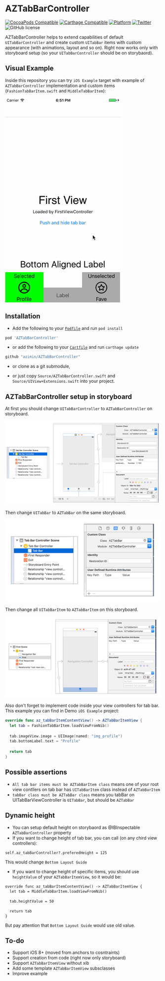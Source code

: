 # AZTabBarController
[![CocoaPods Compatible](https://img.shields.io/cocoapods/v/AZTabBarController.svg)](https://img.shields.io/cocoapods/v/AZTabBarController.svg)
[![Carthage Compatible](https://img.shields.io/badge/Carthage-compatible-4BC51D.svg?style=flat)](https://github.com/Carthage/Carthage)
[![Platform](https://img.shields.io/cocoapods/p/AZTabBarController.svg?style=flat)](http://cocoadocs.org/docsets/AZTabBarController)
[![Twitter](https://img.shields.io/badge/twitter-@ziminalex-blue.svg?style=flat)](http://twitter.com/ziminalex)
![GitHub license](https://img.shields.io/badge/license-MIT-blue.svg?style=flat)

AZTabBarController helps to extend capabilities of default `UITabBarController` and create custom `UITabBar` items with custom appearance (with animations, layout and so on). Right now works only with storyboard setup (so your `UITabBarController` should be on storybaord).

## Visual Example

Inside this repository you can try `iOS Example` target with example of `AZTabBarController` implementation and custom items (`FashionTabBarItem.swift` and `MiddleTabBarItem`):

![Animation example](imgs/animation_example.gif)

## Installation

- Add the following to your [`Podfile`](http://cocoapods.org/) and run `pod install`
```ruby
pod 'AZTabBarController'
```
- or add the following to your [`Cartfile`](https://github.com/Carthage/Carthage) and run `carthage update`
```ruby
github "azimin/AZTabBarController"
```
- or clone as a git submodule,

- or just copy `Source/AZTabBarController.swift` and `Source/UIView+Extensions.swift` into your project.

## AZTabBarController setup in storyboard

At first you should change `UITabBarController` to `AZTabBarController` on storyboard.

![First setup step](imgs/setup_1.png)

Then change `UITabBar` to `AZTabBar` on the same storyboard.

![Second setup step](imgs/setup_2.png)

Then change all `UITabBarItem` to `AZTabBarItem` on this storyboard.

![Third setup step](imgs/setup_3.png)

Also don't forget to implement code inside your view controllers for tab bar. This example you can find in Demo `iOS Example` project:

```swift
override func az_tabBarItemContentView() -> AZTabBarItemView {
  let tab = FashionTabBarItem.loadViewFromNib()
    
  tab.imageView.image = UIImage(named: "img_profile")
  tab.bottomLabel.text = "Profile"
    
  return tab
}
```

## Possible assertions

- `All tab bar items must be AZTabBarItem class` means one of your root view contllers on tab bar has `UITabBarItem` class instead of `AZTabBarItem`
- `tabBar class must be AZTabBar class` means you tabBar on UITabBarViewController is `UITabBar`, but should be `AZTabBar`

## Dynamic height

- You can setup default height on storybaord as @IBInspectable `AZTabBarController` property
- If you want to change height of tab bar, you can call (on any chird view controllers):
```
self.az_tabBarController?.preferedHeight = 125
```
This would change `Bottom Layout Guide`
- If you want to change height of specific items, you should use `heightValue` of your `AZTabBarItemView`, so it would be:
```
override func az_tabBarItemContentView() -> AZTabBarItemView {
  let tab = MiddleTabBarItem.loadViewFromNib()
    
  tab.heightValue = 50
    
  return tab
}
```
But pay attention that `Bottom Layout Guide` would use old value.

## To-do

- Support iOS 8+ (moved from anchors to cosntraints)
- Support creation from code (right now only storyboard)
- Support `AZTabBarItemView` without xib
- Add some template `AZTabBarItemView` subsclasses
- Improve example

